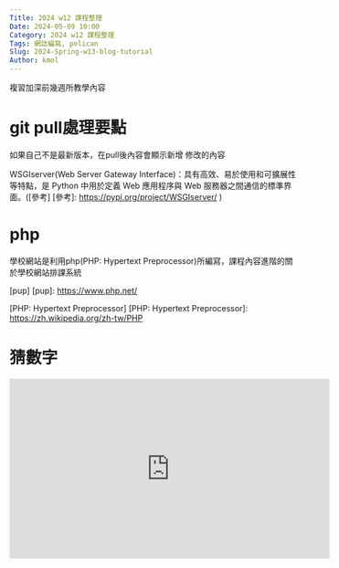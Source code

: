 ```yaml
---
Title: 2024 w12 課程整理
Date: 2024-05-09 10:00
Category: 2024 w12 課程整理
Tags: 網誌編寫, pelican
Slug: 2024-Spring-w13-blog-tutorial
Author: kmol
---
```


複習加深前幾週所教學內容

<!-- PELICAN_END_SUMMARY -->

# git pull處理要點
如果自己不是最新版本，在pull後內容會顯示新增 修改的內容

WSGIserver(Web Server Gateway Interface)：具有高效、易於使用和可擴展性等特點，是 Python 中用於定義 Web 應用程序與 Web 服務器之間通信的標準界面。([參考] 
[參考]: https://pypi.org/project/WSGIserver/
)

# php

學校網站是利用php(PHP: Hypertext Preprocessor)所編寫，課程內容進階的關於學校網站排課系統

[pup] 
[pup]: https://www.php.net/ 

[PHP: Hypertext Preprocessor]
[PHP: Hypertext Preprocessor]: https://zh.wikipedia.org/zh-tw/PHP

# 猜數字



<iframe width="560" height="315" src="https://www.youtube.com/embed/nVAZJh5PzEM?si=PGLHGAWQD0LJ1BXR" title="YouTube video player" frameborder="0" allow="accelerometer; autoplay; clipboard-write; encrypted-media; gyroscope; picture-in-picture; web-share" referrerpolicy="strict-origin-when-cross-origin" allowfullscreen></iframe>
